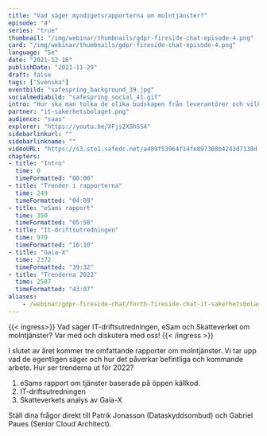 ```yaml
---
title: "Vad säger myndigets­rapporterna om molntjänster?"
episode: "4"
series: "true"
thumbnail: "/img/webinar/thumbnails/gdpr-fireside-chat-episode-4.png"
card: "/img/webinar/thumbnails/gdpr-fireside-chat-episode-4.png"
language: "Se"
date: "2021-12-16"
publishDate: "2021-11-29"
draft: false
tags: ["Svenska"]
eventbild: "safespring_background_39.jpg"
socialmediabild: "safespring_social_41.gif"
intro: "Hur ska man tolka de olika budskapen från leverantörer och vilka praktiska metoder kan bolag redan nu börja jobba med utan att behöva byta molntjänst helt och hållet?"
partner: "it-sakerhetsbolaget.png"
audience: "saas"
explorer: "https://youtu.be/XFjs2XShSS4"
sidebarlinkurl: ""
sidebarlinkname: ""
videoURL: "https://s3.sto1.safedc.net/a489f53964f14fe897308b4243d7138d:processedvideos/gdpr-fireside-chat-episode-4/master.m3u8"
chapters:
- title: "Intro"
  time: 0
  timeFormatted: "00:00"
- title: "Trender i rapporterna"
  time: 249
  timeFormatted: "04:09"
- title: "eSams rapport"
  time: 350
  timeFormatted: "05:50"
- title: "It-driftsutredningen"
  time: 970
  timeFormatted: "16:10"
- title: "Gaia-X"
  time: 2372
  timeFormatted: "39:32"
- title: "Trenderna 2022"
  time: 2587
  timeFormatted: "43:07"
aliases:
    - /webinar/gdpr-fireside-chat/forth-fireside-chat-it-sakerhetsbolaget/
---
```



{{< ingress>}}
Vad säger IT-driftsutredningen, eSam och Skatteverket om molntjänster? Var med och diskutera med oss!
{{< /ingress >}}

I slutet av året kommer tre omfattande rapporter om molntjänster. Vi tar upp vad de egentligen säger och hur det påverkar befintliga och kommande arbete. Hur ser trenderna ut för 2022?

1. eSams rapport om tjänster baserade på öppen källkod.
2. IT-driftsutredningen
3. Skatteverkets analys av Gaia-X

Ställ dina frågor direkt till Patrik Jonasson (Dataskyddsombud) och Gabriel Paues (Senior Cloud Architect).
